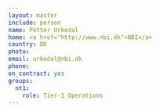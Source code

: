 ```yaml
---
layout: master
include: person
name: Petter Urkedal
home: <a href="http://www.nbi.dk">NBI</a>
country: DK
photo:
email: urkedal@nbi.dk
phone:
on_contract: yes
groups:
  nt1:
    role: Tier-1 Operations
---
```

